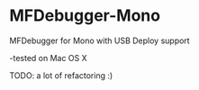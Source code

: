 MFDebugger-Mono
===============

MFDebugger for Mono with USB Deploy support

-tested on Mac OS X


TODO:
  a lot of refactoring :)

